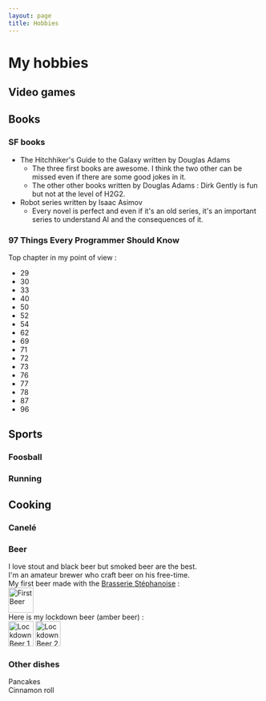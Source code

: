 ```yaml
---
layout: page
title: Hobbies
---
```


# My hobbies

## Video games

## Books

### SF books

- The Hitchhiker's Guide to the Galaxy written by Douglas Adams
    - The three first books are awesome. I think the two other can be missed even if there are some good jokes in it. 
    - The other other books written by Douglas Adams : Dirk Gently is fun but not at the level of H2G2.
- Robot series written by Isaac Asimov
    - Every novel is perfect and even if it's an old series, it's an important series to understand AI and the consequences of it.  

### 97 Things Every Programmer Should Know

Top chapter in my point of view :
- 29
- 30 
- 33
- 40
- 50
- 52
- 54
- 62
- 69
- 71
- 72
- 73
- 76
- 77
- 78
- 87
- 96

## Sports

### Foosball

### Running

## Cooking

### Canelé

### Beer

I love stout and black beer but smoked beer are the best.  
I'm an amateur brewer who craft beer on his free-time.  
My first beer made with the [Brasserie Stéphanoise](https://www.labrasseriestephanoise.com/)  :  
<img src="/RobinDonnay/images/Cooking/FirstBeer.jpg" alt="First Beer" height=50 text-align="center"/>  
Here is my lockdown beer (amber beer) :  
<img src="/RobinDonnay/images/Cooking/LockdownBeer1.jpg" alt="Lockdown Beer 1" height=50 text-align="center"/>
<img src="/RobinDonnay/images/Cooking/LockdownBeer2.jpg" alt="Lockdown Beer 2" height=50 text-align="center"/>

### Other dishes

Pancakes   
Cinnamon roll
  